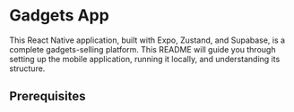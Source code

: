 # Gadgets App 

 This React Native application, built with Expo, Zustand, and Supabase, is a complete gadgets-selling platform. This README will guide you through setting up the mobile application, running it locally, and understanding its structure.

## Prerequisites